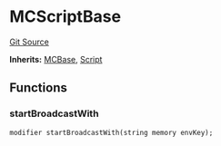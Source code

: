 # MCScriptBase
[Git Source](https://github.com/metacontract/mc/blob/df7a49283d8212c99bebd64a186325e91d34c075/resources/devkit/api-reference/Flattened.sol)

**Inherits:**
[MCBase](/resources/devkit/api-reference/Flattened.sol/abstract.MCBase), [Script](/resources/devkit/api-reference/Flattened.sol/abstract.Script)


## Functions
### startBroadcastWith


```solidity
modifier startBroadcastWith(string memory envKey);
```


